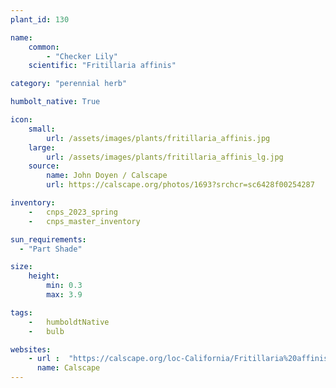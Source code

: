 ```yaml
---
plant_id: 130

name: 
    common:  
        - "Checker Lily"   
    scientific: "Fritillaria affinis"   

category: "perennial herb"

humbolt_native: True

icon: 
    small: 
        url: /assets/images/plants/fritillaria_affinis.jpg
    large: 
        url: /assets/images/plants/fritillaria_affinis_lg.jpg
    source: 
        name: John Doyen / Calscape 
        url: https://calscape.org/photos/1693?srchcr=sc6428f00254287

inventory: 
    -   cnps_2023_spring
    -   cnps_master_inventory

sun_requirements:
  - "Part Shade"

size:
    height: 
        min: 0.3
        max: 3.9

tags:  
    -   humboldtNative
    -   bulb

websites:
    - url :  "https://calscape.org/loc-California/Fritillaria%20affinis(%20)"
      name: Calscape
---
```

